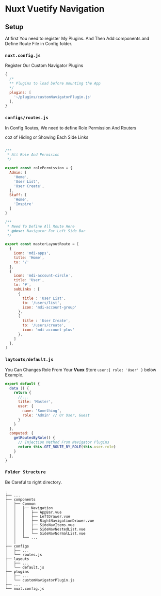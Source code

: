 # Nuxt Vuetify Navigation

## Setup

At first You need to register My Plugins. And Then Add components and Define Route File in Config folder.

### `nuxt.config.js`

Register Our Custom Navigator Plugins

```javascript
{
  /*
  ** Plugins to load before mounting the App
  */
  plugins: [
    '~/plugins/customNavigatorPlugin.js'
  ],
}
```


### `configs/routes.js`
In Config Routes, We need to define Role Permission And Routers

coz of Hiding or Showing Each Side Links
```javascript

/**
 * All Role And Permision
 */

export const rolePermission = {
  Admin: [
    'Home',
    'User List',
    'User Create',
  ],
  Staff: [
    'Home',
    'Inspire'
  ]
}

/**
 * Need To Define All Route Here
 * @desc: Navigator For Left Side Bar
 */

export const masterLayoutRoute = [
  {
    icon: 'mdi-apps',
    title: 'Home',
    to: '/'
  },
  {
    icon: 'mdi-account-circle',
    title: 'User',
    to: '#',
    subLinks : [
      {
        title : 'User List',
        to: '/users/list',
        icon: 'mdi-account-group'
      },
      {
        title : 'User Create',
        to: '/users/create',
        icon: 'mdi-account-plus'
      },
    ]
  },
]

```

### `laytouts/default.js`

You Can Changes Role From Your **Vuex** Store `user:{ role: 'User' }` below Example.

```javascript
export default {
  data () {
    return {
      //...
      title: 'Master',
      user: {
        name: 'Something',
        role: 'Admin' // Or User, Guest
      }
    }
  },
  computed: {
    getRoutesByRole() {
      // Injection Method From Navigator Plugins
      return this.GET_ROUTE_BY_ROLE(this.user.role)
    }
  },
}
```

### `Folder Structure`

Be Careful to right directory. 

    .
    ├── ...
    ├── components                             
    │   ├── Common  
    │   │   ├── Navigation 
    │   │   │   ├── AppBar.vue
    │   │   │   ├── LeftDrawer.vue
    │   │   │   ├── RightNavigationDrawer.vue
    │   │   │   ├── SideNavItems.vue
    │   │   │   ├── SideNavNestedList.vue
    │   │   │   └── SideNavNormalList.vue
    │   │   └── ...                     
    │   │   
    ├── configs
    │   ├── ...
    │   └── routes.js
    ├── layouts
    │   ├── ...
    │   └── default.js
    ├── plugins
    │   ├── ...
    │   └── customNavigatorPlugin.js
    ├── ...
    └── nuxt.config.js



